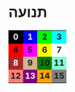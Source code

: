 
<meta name="viewport" content="width=device-width, initial-scale=1.0, maximum-scale=1.0, user-scalable=no" />

# תנועה




<style>
  #colortable td { width: 25%; padding-left: 4px; padding-right: 4px; text-align: center; font-weight: bold; }
</style>
<table id="colortable">
  <tr>
    <td style="background-color: black; color: white;">0</td>
    <td style="background-color: blue; color: white;">1</td>
    <td style="background-color: lime;">2</td>
    <td style="background-color: cyan;">3</td>
  </tr>
  <tr>
    <td style="background-color: red;">4</td>
    <td style="background-color: magenta;">5</td>
    <td style="background-color: yellow;">6</td>
    <td style="background-color: white;">7</td>
  </tr>
  <tr>
    <td style="background-color: brown; color: white;">8</td>
    <td style="background-color: tan;">9</td>
    <td style="background-color: green;">10</td>
    <td style="background-color: aquamarine;">11</td>
  </tr>
  <tr>
    <td style="background-color: salmon;">12</td>
    <td style="background-color: purple; color: white;">13</td>
    <td style="background-color: orange;">14</td>
    <td style="background-color: gray;">15</td>
  </tr>
</table>
